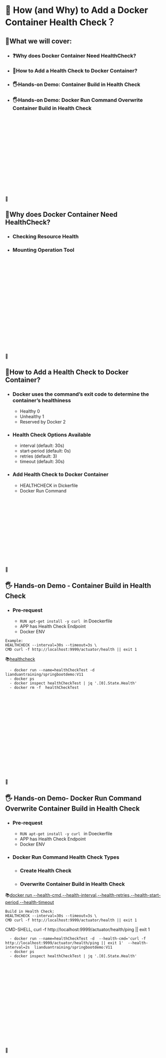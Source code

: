 # **🐳 How (and Why) to Add a Docker Container Health Check？**    

## **📣What we will cover:**      

- **<h3>❓Why does Docker Container Need HealthCheck?</h3>** 
     
- **<h3>📑How to Add a Health Check to Docker Container?</h3>** 
      
- **<h3>🖐️Hands-on Demo: Container Build in Health Check</h3>**     

- **<h3>🖐️Hands-on Demo: Docker Run Command Overwrite Container Build in Health Check</h3>**

<br>
<br>
<br>
<br>
<br>
<br>
<br>
<br>
<br>
<br>   
<br>
<br>
<br>  
<br>
<br>    
📌 

## **🔎Why does Docker Container Need HealthCheck?**

- **<h3>Checking Resource Health </h3>**
  
- **<h3>Mounting Operation Tool</h3>**
<br>
<br>
<br>
<br> 
<br>
<br>
<br>
<br>
<br>
<br>
<br>
<br>
<br>   
<br>
<br>
<br>  
<br>
<br>    
📌 

## **🏃How to Add a Health Check to Docker Container?**

- **<h3>Docker uses the command’s exit code to determine the container’s healthiness</h3>**   
  
     - Healthy  0 
     - Unhealthy 1
     - Reserved by Docker 2

- **<h3>Health Check Options Available</h3>**    
  
  - interval  (default: 30s)
  - start-period  (default: 0s)
  - retries  (default: 3)
  - timeout  (default: 30s)  

- **<h3>Add Health Check to Docker Container</h3>**  
  - HEALTHCHECK in Dickerfile 
  - Docker Run Command 



<br>
<br>
<br>
<br>
<br>
<br>
<br>
<br>
<br>
<br>   
<br>
<br>
<br>      
📌 

## **🖐️ Hands-on Demo - Container Build in Health Check**  
- **<h3>Pre-request</h3>**
  - ```RUN apt-get install -y curl ``` in Doeckerfile
  - APP has Health Check Endpoint 
  - Docker ENV 

```
Example:
HEALTHCHECK --interval=30s --timeout=3s \
CMD curl -f http://localhost:9999/actuator/health || exit 1
```
 📚[healthcheck](https://docs.docker.com/engine/reference/builder/#healthcheck) 
```
  - docker run --name=healthCheckTest -d  lianduantraining/springbootdemo:V11
  - docker ps
  - docker inspect healthCheckTest | jq '.[0].State.Health'
  - docker rm -f  healthCheckTest
```
<br>
<br>
<br>
<br>
<br>
<br>
<br>
<br>
<br>
<br>   
<br>
<br>
<br>  
<br>
<br>
<br>     
📌 

## **🖐️ Hands-on Demo- Docker Run Command Overwrite Container Build in Health Check**  
- **<h3>Pre-request</h3>**
  - ```RUN apt-get install -y curl ``` in Doeckerfile
  - APP has Health Check Endpoint 
  - Docker ENV  
- **<h3>Docker Run Command Health Check Types</h3>** 
  - **<h3>Create Health Check</h3>**
  - **<h3>Overwrite Container Build in Health Check</h3>**  
      
    
📚[docker run --health-cmd,--health-interval,--health-retries,--health-start-period,--health-timeout](https://docs.docker.com/engine/reference/commandline/run/)  

```
Build in Health Check:
HEALTHCHECK --interval=30s --timeout=3s \
CMD curl -f http://localhost:9999/actuator/health || exit 1
```
CMD-SHELL, curl -f http://localhost:9999/actuator/health/ping || exit 1
```
  - docker run --name=healthCheckTest -d  --health-cmd='curl -f http://localhost:9999/actuator/health/ping || exit 1'  --health-interval=2s  lianduantraining/springbootdemo:V11
  - docker ps
  - docker inspect healthCheckTest | jq '.[0].State.Health'
```
<br>
<br>
<br>
<br>
<br>
<br>
<br>
<br>
<br>
<br>   
<br>
<br>
<br>  
<br>
<br>
<br>     
📌 